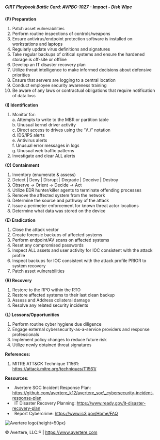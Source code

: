##### CIRT Playbook Battle Card: **AVPBC-1027 - Impact - Disk Wipe**

**(P) Preparation**

1.  Patch asset vulnerabilities
2.  Perform routine inspections of controls/weapons
3.  Ensure antivirus/endpoint protection software is installed on workstations and laptops
4.  Regularly update virus definitions and signatures
5.  Take regular backups of critical systems and ensure the hardened storage is off-site or offline
6.  Develop an IT disaster recovery plan
7.  Utilize threat intelligence to make informed decisions about defensive priorities
8.  Ensure that servers are logging to a central location
9.  Conduct employee security awareness training
10.  Be aware of any laws or contractual obligations that require notification of data loss

**(I) Identification**

1.  Monitor for:  
    a. Attempts to write to the MBR or partition table  
    b. Unusual kernel driver activity  
    c. Direct access to drives using the “\\\\.\\” notation  
    d. IDS/IPS alerts  
    e. Antivirus alerts  
    f. Unusual error messages in logs  
    g. Unusual web traffic patterns
2.  Investigate and clear ALL alerts

**(C) Containment**

1.  Inventory (enumerate & assess)
2.  Detect | Deny | Disrupt | Degrade | Deceive | Destroy
3.  Observe -> Orient -> Decide -> Act
4.  Utilize EDR hunter/killer agents to terminate offending processes
5.  Remove the affected system from the network
6.  Determine the source and pathway of the attack
7.  Issue a perimeter enforcement for known threat actor locations
8.  Determine what data was stored on the device

**(E) Eradication**

1.  Close the attack vector
2.  Create forensic backups of affected systems
3.  Perform endpoint/AV scans on affected systems
4.  Reset any compromised passwords
5.  Inspect ALL assets and user activity for IOC consistent with the attack profile
6.  Inspect backups for IOC consistent with the attack profile PRIOR to system recovery
7.  Patch asset vulnerabilities

**(R) Recovery**

1.  Restore to the RPO within the RTO
2.  Restore affected systems to their last clean backup
3.  Assess and Address collateral damage
4.  Resolve any related security incidents

**(L) Lessons/Opportunities**

1.  Perform routine cyber hygiene due diligence
2.  Engage external cybersecurity-as-a-service providers and response professionals
3.  Implement policy changes to reduce future risk
4.  Utilize newly obtained threat signatures

**References:**

1.  MITRE ATT&CK Technique T1561: https://attack.mitre.org/techniques/T1561/

**Resources:**

*    Avertere SOC Incident Response Plan: https://github.com/avertere_k12/avertere_soc\_cybersecurity-incident-response-plan
*    IT Disaster Recovery Planning: https://www.ready.gov/it-disaster-recovery-plan
*    Report Cybercrime: https://www.ic3.gov/Home/FAQ

![Avertere logo](https://example.com/averttere-logo.jpg){height=50px}

  
© Avertere, LLC.® | https://www.avertere.com
